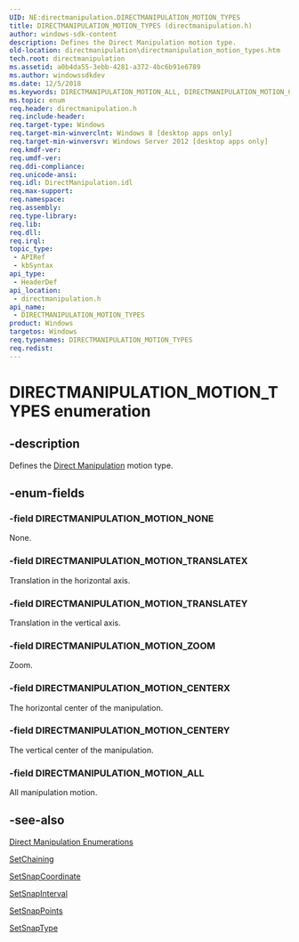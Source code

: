 ```yaml
---
UID: NE:directmanipulation.DIRECTMANIPULATION_MOTION_TYPES
title: DIRECTMANIPULATION_MOTION_TYPES (directmanipulation.h)
author: windows-sdk-content
description: Defines the Direct Manipulation motion type.
old-location: directmanipulation\directmanipulation_motion_types.htm
tech.root: directmanipulation
ms.assetid: a0b4da55-3ebb-4281-a372-4bc6b91e6789
ms.author: windowssdkdev
ms.date: 12/5/2018
ms.keywords: DIRECTMANIPULATION_MOTION_ALL, DIRECTMANIPULATION_MOTION_CENTERX, DIRECTMANIPULATION_MOTION_CENTERY, DIRECTMANIPULATION_MOTION_NONE, DIRECTMANIPULATION_MOTION_TRANSLATEX, DIRECTMANIPULATION_MOTION_TRANSLATEY, DIRECTMANIPULATION_MOTION_TYPES, DIRECTMANIPULATION_MOTION_TYPES enumeration [Direct Manipulation], DIRECTMANIPULATION_MOTION_ZOOM, directmanipulation.directmanipulation_motion_types, directmanipulation/DIRECTMANIPULATION_MOTION_ALL, directmanipulation/DIRECTMANIPULATION_MOTION_CENTERX, directmanipulation/DIRECTMANIPULATION_MOTION_CENTERY, directmanipulation/DIRECTMANIPULATION_MOTION_NONE, directmanipulation/DIRECTMANIPULATION_MOTION_TRANSLATEX, directmanipulation/DIRECTMANIPULATION_MOTION_TRANSLATEY, directmanipulation/DIRECTMANIPULATION_MOTION_TYPES, directmanipulation/DIRECTMANIPULATION_MOTION_ZOOM
ms.topic: enum
req.header: directmanipulation.h
req.include-header: 
req.target-type: Windows
req.target-min-winverclnt: Windows 8 [desktop apps only]
req.target-min-winversvr: Windows Server 2012 [desktop apps only]
req.kmdf-ver: 
req.umdf-ver: 
req.ddi-compliance: 
req.unicode-ansi: 
req.idl: DirectManipulation.idl
req.max-support: 
req.namespace: 
req.assembly: 
req.type-library: 
req.lib: 
req.dll: 
req.irql: 
topic_type:
 - APIRef
 - kbSyntax
api_type:
 - HeaderDef
api_location:
 - directmanipulation.h
api_name:
 - DIRECTMANIPULATION_MOTION_TYPES
product: Windows
targetos: Windows
req.typenames: DIRECTMANIPULATION_MOTION_TYPES
req.redist: 
---
```


# DIRECTMANIPULATION_MOTION_TYPES enumeration


## -description


Defines the <a href="https://msdn.microsoft.com/26358bc5-71e9-40f0-9243-9bddd961a0e5">Direct Manipulation</a> motion type.


## -enum-fields




### -field DIRECTMANIPULATION_MOTION_NONE

None.


### -field DIRECTMANIPULATION_MOTION_TRANSLATEX

Translation in the horizontal axis.


### -field DIRECTMANIPULATION_MOTION_TRANSLATEY

Translation in the vertical axis.


### -field DIRECTMANIPULATION_MOTION_ZOOM

Zoom.


### -field DIRECTMANIPULATION_MOTION_CENTERX

The horizontal center of the manipulation.


### -field DIRECTMANIPULATION_MOTION_CENTERY

The vertical center of the manipulation.


### -field DIRECTMANIPULATION_MOTION_ALL

All manipulation motion.


## -see-also




<a href="https://msdn.microsoft.com/D116798F-E381-46D4-8271-8BD8CADC9D27">Direct Manipulation Enumerations</a>



<a href="https://msdn.microsoft.com/c172e985-4dc4-4d2a-a9e1-d88bc86ff75b">SetChaining</a>



<a href="https://msdn.microsoft.com/3f9afe1b-20f4-45fa-a63b-25b7a0c597af">SetSnapCoordinate</a>



<a href="https://msdn.microsoft.com/99d039fe-017a-47c5-95a1-5000efe92ba0">SetSnapInterval</a>



<a href="https://msdn.microsoft.com/3257952d-903b-455c-9422-9739411a5924">SetSnapPoints</a>



<a href="https://msdn.microsoft.com/0f1ad54d-8c9a-4b3c-a78b-fe02cb889ca9">SetSnapType</a>
 

 

